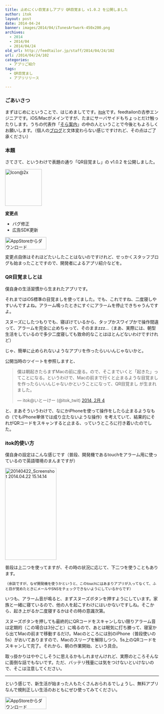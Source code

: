 ```yaml
---
title: 止めにくい目覚ましアプリ QR目覚まし v1.0.2 を公開しました
author: itok
layout: post
date: 2014-04-24
banner: images/2014/04/iTunesArtwork-450x200.png
archives:
  - 2014
  - 2014/04
  - 2014/04/24
old_url: http://feedtailor.jp/staff/2014/04/24/102
url: /2014/04/24/102
categories:
  - アプリご紹介
tags:
  - QR目覚まし
  - アプリリリース

---
```

### ごあいさつ

まずはじめにということで、はじめましてです。<a href="https://twitter.com/itok\_twit" target=\_blank>itok</a>です。feedtailorの古参エンジニアです。iOS/Macがメインですが、たまにサーバサイドもちょっとだけ触ったりします。うちの代表作「<a href="http://sora-annai.jp/" target=_blank>そら案内</a>」の中の人ということで今後ともよろしくお願いします。（個人の<a href="http://itok.jp/" target=_blank>ブログ</a>と文体変わらない感じですけれど、その点はご了承ください）

### 本題

さてさて、というわけで表題の通り「QR目覚まし」の v1.0.2 を公開しました。

<a href="https://itunes.apple.com/jp/app/id766097130" target=_blank><img src="/images/2014/04/53394b992df5454fdee0c605c1cb73a2.png" alt="Icon@2x" width="120" height="120" class="alignnone size-full wp-image-106" /></a>

**変更点**

  * バグ修正
  * 広告SDK更新

<a href="https://itunes.apple.com/jp/app/id766097130" target=_blank><img src="/images/2014/04/Download_on_the_App_Store_Badge_JP_135x40_1004.png" alt="AppStoreからダウンロード" width="135" height="40" class="alignnone size-full wp-image-58" /></a>

変更点自体はそれほどたいしたことはないのですけれど、せっかくスタッフブログも始まったことですので、開発者によるアプリ紹介などを。

### QR目覚ましとは

僕自身の生活習慣から生まれたアプリです。

それまではiOS標準の目覚ましを使ってました。でも、これですね、二度寝しやすいんですよね。アラーム鳴ったときにすぐにアラームを停止できちゃうんですよ。

スヌーズにしたつもりでも、寝ぼけているから、タップかスワイプかで操作間違って、アラームを完全に止めちゃって、そのままzzz&#8230;（まあ、実際には、朝型生活をしているので多少二度寝しても致命的なことはほとんどないわけですけれど）

じゃ、簡単に止められないようなアプリを作ったらいいんじゃないかと。

公開当時のツイートを参照しますと、

<blockquote class="twitter-tweet" lang="ja">
  <p>
    僕は朝起きたらまずMacの前に座る。ので、そこまでいくと「起きた」ってことになる。というわけで、Macの前まで行くと止まるような目覚ましを作ったらいいんじゃないかということになって、QR目覚まし が生まれました。
  </p>
  
  <p>
    &mdash; itok@いとーけー (@itok_twit) <a href="https://twitter.com/itok_twit/statuses/430493584882536448">2014, 2月 4</a>
  </p>
</blockquote>



と、まあそういうわけで、なにかiPhoneを使って操作をしたら止まるようなもの（でもiPhone単体では成り立たないような操作）を考えていて、結果的にそれがQRコードをスキャンすると止まる、っていうところに行き着いたのでした。

### itok的使い方

僕自身の設定はこんな感じです（普段、開発機であるtouchをアラーム用に使っているので英語環境のまんまですが）

[<img src="/images/2014/04/20140422_Screenshot-2014.04.22-15.14.14-168x300.png" alt="20140422_Screenshot 2014.04.22 15.14.14" width="168" height="300" class="alignnone size-medium wp-image-103" />](/images/2014/04/20140422_Screenshot-2014.04.22-15.14.14.png)

普段は上二つを使ってますが、その時の状況に応じて、下二つを使うこともあります。

<small>（余談ですが、なぜ開発機を使うかというと、このtouchにはあまりアプリが入ってなくて、ふと目が覚めたときにメールやSNSをチェックできないようにしているからです）</small>

いつも、アラーム音が鳴ると、まずスヌーズボタンを押すようにしています。家族と一緒に寝ているので、他の人を起こすわけにはいかないですしね。そこから、起き上がるか二度寝するかはその時の意識次第。

スヌーズボタンを押しても最終的にQRコードをスキャンしない限りアラーム音は定期的（この場合は3分ごと）に鳴るので、あとは眠気に打ち勝って、寝室から出てMacの前まで移動するだけ。Macのところには別のiPhone（普段使いの5s）がおいてありますので、Macのスリープを解除しつつ、5s上のQRコードをスキャンして完了。それから、朝の作業開始、という具合。

取っ掛かりはややこしそうに思えるかもしれませんけれど、実際のところそんなに面倒な話でもないです。ただ、バッテリ残量には気をつけないといけないので、そこは注意してください。

* * *

という感じで、新生活が始まった人もたくさんおられるでしょうし、無料アプリなんで規則正しい生活のおともにぜひ使ってみてください。

<a href="https://itunes.apple.com/jp/app/id766097130" target=_blank><img src="/images/2014/04/Download_on_the_App_Store_Badge_JP_135x40_1004.png" alt="AppStoreからダウンロード" width="135" height="40" class="alignnone size-full wp-image-58" /></a>